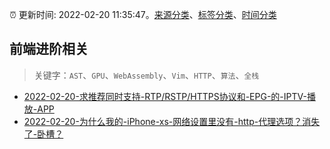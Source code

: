 :alarm_clock: 更新时间: 2022-02-20 11:35:47。[来源分类](../README.md)、[标签分类](../TAGS.md)、[时间分类](../TIMELINE.md)

## 前端进阶相关


> 关键字：`AST`、`GPU`、`WebAssembly`、`Vim`、`HTTP`、`算法`、`全栈`



- [2022-02-20-求推荐同时支持-RTP/RSTP/HTTPS协议和-EPG-的-IPTV-播放-APP](https://www.v2ex.com/t/835234) 
- [2022-02-20-为什么我的-iPhone-xs-网络设置里没有-http-代理选项？消失了-卧槽？](https://www.v2ex.com/t/835230) 